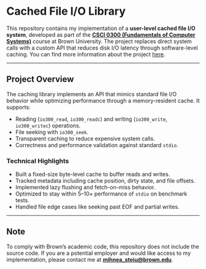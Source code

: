 # Cached File I/O Library

This repository contains my implementation of a **user-level cached file I/O system**, developed as part of the **[CSCI 0300 (Fundamentals of Computer Systems)](https://csci0300.github.io)** course at Brown University. The project replaces direct system calls with a custom API that reduces disk I/O latency through software-level caching. You can find more information about the project [here](https://csci0300.github.io/assign/projects/project3.html).

---

## Project Overview

The caching library implements an API that mimics standard file I/O behavior while optimizing performance through a memory-resident cache. It supports:

- Reading (`io300_read`, `io300_readc`) and writing (`io300_write`, `io300_writec`) operations.
- File seeking with `io300_seek`.
- Transparent caching to reduce expensive system calls.
- Correctness and performance validation against standard `stdio`.

### Technical Highlights

- Built a fixed-size byte-level cache to buffer reads and writes.
- Tracked metadata including cache position, dirty state, and file offsets.
- Implemented lazy flushing and fetch-on-miss behavior.
- Optimized to stay within 5–10× performance of `stdio` on benchmark tests.
- Handled file edge cases like seeking past EOF and partial writes.

---

## Note
To comply with Brown’s academic code, this repository does not include the source code. If you are a potential employer and would like access to my implementation, please contact me at **mihnea_steiu@brown.edu**.
